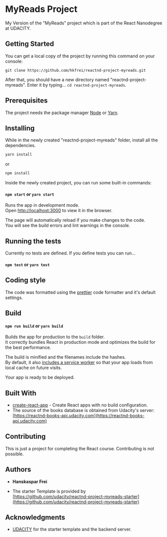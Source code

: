 # MyReads Project

My Version of the "MyReads" project which is part of the React Nanodegree at UDACITY.

## Getting Started

You can get a local copy of the project by running this command on your console:

```
git clone https://github.com/hkfrei/reactnd-project-myreads.git
```

After that, you should have a new directory named "reactnd-project-myreads". Enter it by typing...
`cd reactnd-project-myreads`.

## Prerequisites

The project needs the package manager [Node](https://nodejs.org/en/) or [Yarn](https://yarnpkg.com/).

## Installing

While in the newly created "reactnd-project-myreads" folder, install all the dependencies.

```zsh
yarn install
```

or

```zsh
npm install
```

Inside the newly created project, you can run some built-in commands:

#### `npm start` or `yarn start`

Runs the app in development mode.<br>
Open [http://localhost:3000](http://localhost:3000) to view it in the browser.

The page will automatically reload if you make changes to the code.<br>
You will see the build errors and lint warnings in the console.

## Running the tests

Currently no tests are defined. If you define tests you can run...

#### `npm test` or `yarn test`

## Coding style

The code was formatted using the [prettier](https://prettier.io/) code formatter and it's default settings.

## Build

#### `npm run build` or `yarn build`

Builds the app for production to the `build` folder.<br>
It correctly bundles React in production mode and optimizes the build for the best performance.

The build is minified and the filenames include the hashes.<br>
By default, it also [includes a service worker](https://github.com/facebook/create-react-app/blob/master/packages/react-scripts/template/README.md#making-a-progressive-web-app) so that your app loads from local cache on future visits.

Your app is ready to be deployed.

## Built With

* [create-react-app](https://github.com/facebook/create-react-app) - Create React apps with no build configuration.
* The source of the books database is obtained from Udacity's server: [https://reactnd-books-api.udacity.com](https://reactnd-books-api.udacity.com)

## Contributing

This is just a project for completing the React course. Contributing is not possible.

## Authors

* **Hanskaspar Frei**

* The starter Template is provided by [https://github.com/udacity/reactnd-project-myreads-starter](https://github.com/udacity/reactnd-project-myreads-starter)

## Acknowledgments

* [UDACITY](https://github.com/udacity/reactnd-project-myreads-starter) for the starter template and the backend server.

